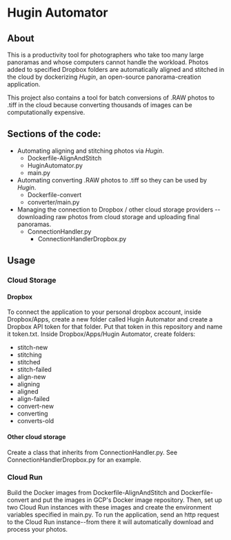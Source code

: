 # Hugin Automator
## About

This is a productivity tool for photographers who take too many large panoramas and whose computers cannot handle the workload. Photos added to specified Dropbox folders are automatically aligned and stitched in the cloud by dockerizing _Hugin_, an open-source panorama-creation application. 
 
This project also contains a tool for batch conversions of .RAW photos to .tiff in the cloud because converting thousands of images can be computationally expensive.

## Sections of the code:


* Automating aligning and stitching photos via _Hugin_.
  * Dockerfile-AlignAndStitch
  * HuginAutomator.py
  * main.py
* Automating converting .RAW photos to .tiff so they can be used by _Hugin_. 
  * Dockerfile-convert
  * converter/main.py
* Managing the connection to Dropbox / other cloud storage providers -- downloading raw photos from cloud storage and uploading final panoramas.
  * ConnectionHandler.py
    * ConnectionHandlerDropbox.py

## Usage
### Cloud Storage
#### Dropbox
To connect the application to your personal dropbox account, inside Dropbox/Apps, create a new folder called Hugin Automator and create a Dropbox API token for that folder. Put that token in this repository and name it token.txt. Inside Dropbox/Apps/Hugin Automator, create folders:
* stitch-new
* stitching
* stitched
* stitch-failed
* align-new
* aligning
* aligned
* align-failed
* convert-new
* converting
* converts-old


#### Other cloud storage
Create a class that inherits from ConnectionHandler.py. See ConnectionHandlerDropbox.py for an example.

### Cloud Run
Build the Docker images from Dockerfile-AlignAndStitch and Dockerfile-convert and put the images in GCP's Docker image repository. Then, set up two Cloud Run instances with these images and create the environment variables specified in main.py. To run the application, send an http request to the Cloud Run instance--from there it will automatically download and process your photos.

